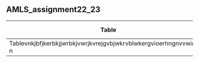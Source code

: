 ## AMLS_assignment22_23
| Table      | First ling    | Second line     |
|------------| ----------- | -----------|
| Tablevnkjbfjkerbkjjwrbkjvwrjkvrejgvbjwkrvblwkergvioerhngnvvwirjgow n      | First ling    | Second line     |
